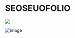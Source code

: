 # SEOSEUOFOLIO

 <a href="https://chivalrous-saffron-326.notion.site/SEOSEUOFOLIO-67fb1bc68d0145edacba6979ef0fcd18"><img src="https://img.shields.io/badge/상세 보기 링크-E6E6E6?style=for-the-badge&logo=notion&logoColor=black" /></a>
 
 ![image](https://user-images.githubusercontent.com/90320005/211271830-19b68c41-bab3-44e5-8e58-f868206f97c1.png)
